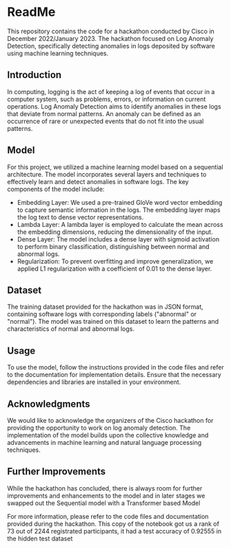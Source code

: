 # ReadMe

This repository contains the code for a hackathon conducted by Cisco in December 2022/January 2023. The hackathon focused on Log Anomaly Detection, specifically detecting anomalies in logs deposited by software using machine learning techniques.

## Introduction

In computing, logging is the act of keeping a log of events that occur in a computer system, such as problems, errors, or information on current operations. Log Anomaly Detection aims to identify anomalies in these logs that deviate from normal patterns. An anomaly can be defined as an occurrence of rare or unexpected events that do not fit into the usual patterns.

## Model

For this project, we utilized a machine learning model based on a sequential architecture. The model incorporates several layers and techniques to effectively learn and detect anomalies in software logs. The key components of the model include:

- Embedding Layer: We used a pre-trained GloVe word vector embedding to capture semantic information in the logs. The embedding layer maps the log text to dense vector representations.
- Lambda Layer: A lambda layer is employed to calculate the mean across the embedding dimensions, reducing the dimensionality of the input.
- Dense Layer: The model includes a dense layer with sigmoid activation to perform binary classification, distinguishing between normal and abnormal logs.
- Regularization: To prevent overfitting and improve generalization, we applied L1 regularization with a coefficient of 0.01 to the dense layer.

## Dataset

The training dataset provided for the hackathon was in JSON format, containing software logs with corresponding labels ("abnormal" or "normal"). The model was trained on this dataset to learn the patterns and characteristics of normal and abnormal logs.

## Usage

To use the model, follow the instructions provided in the code files and refer to the documentation for implementation details. Ensure that the necessary dependencies and libraries are installed in your environment.

## Acknowledgments

We would like to acknowledge the organizers of the Cisco hackathon for providing the opportunity to work on log anomaly detection. The implementation of the model builds upon the collective knowledge and advancements in machine learning and natural language processing techniques.

## Further Improvements

While the hackathon has concluded, there is always room for further improvements and enhancements to the model and in later stages we swapped out the Sequential model with a Transformer based Model

For more information, please refer to the code files and documentation provided during the hackathon.
This copy of the notebook got us a rank of 73 out of 2244 registrated participants, it had a test accuracy of 0.92555 in the hidden test dataset


